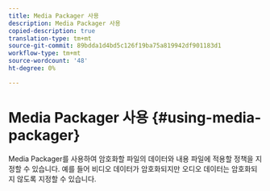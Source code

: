 ```yaml
---
title: Media Packager 사용
description: Media Packager 사용
copied-description: true
translation-type: tm+mt
source-git-commit: 89bdda1d4bd5c126f19ba75a819942df901183d1
workflow-type: tm+mt
source-wordcount: '48'
ht-degree: 0%

---
```



# Media Packager 사용 {#using-media-packager}

Media Packager를 사용하여 암호화할 파일의 데이터와 내용 파일에 적용할 정책을 지정할 수 있습니다. 예를 들어 비디오 데이터가 암호화되지만 오디오 데이터는 암호화되지 않도록 지정할 수 있습니다.
